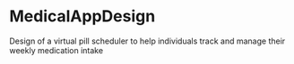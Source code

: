 # MedicalAppDesign
Design of a virtual pill scheduler to help individuals track and manage their weekly medication intake
